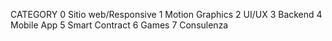 CATEGORY
0   Sitio web/Responsive
1   Motion Graphics
2   UI/UX
3   Backend
4   Mobile App
5   Smart Contract
6   Games
7   Consulenza

